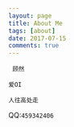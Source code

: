 ```yaml
---
layout: page
title: About Me
tags: [about]
date: 2017-07-15
comments: true
---
```

 
`顾然`

`爱OI`

`人往高处走`

QQ:`459342406`
